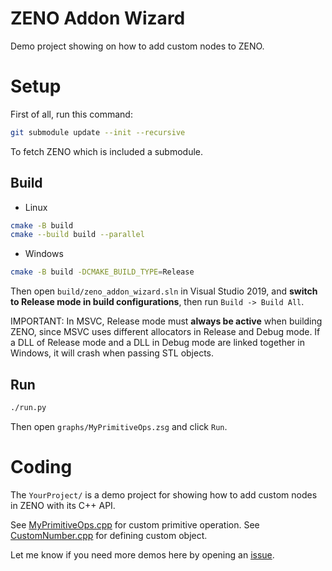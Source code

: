 # ZENO Addon Wizard

Demo project showing on how to add custom nodes to ZENO.

# Setup

First of all, run this command:
```bash
git submodule update --init --recursive
```
To fetch ZENO which is included a submodule.

## Build

- Linux

```bash
cmake -B build
cmake --build build --parallel
```

- Windows

```bash
cmake -B build -DCMAKE_BUILD_TYPE=Release
```

Then open ```build/zeno_addon_wizard.sln``` in Visual Studio 2019, and **switch to Release mode in build configurations**, then run `Build -> Build All`.

IMPORTANT: In MSVC, Release mode must **always be active** when building ZENO, since MSVC uses different allocators in Release and Debug mode. If a DLL of Release mode and a DLL in Debug mode are linked together in Windows, it will crash when passing STL objects.

## Run

```bash
./run.py
```

Then open `graphs/MyPrimitiveOps.zsg` and click `Run`.

# Coding

The `YourProject/` is a demo project for showing how to add custom nodes in ZENO with its C++ API.

See [MyPrimitiveOps.cpp](YourProject/MyPrimitiveOps.cpp) for custom primitive operation.
See [CustomNumber.cpp](YourProject/CustomNumber.cpp) for defining custom object.

Let me know if you need more demos here by opening an [issue](https://github.com/zenustech/zeno_addon_wizard/issues).
